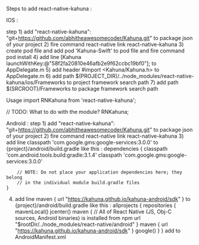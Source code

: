 Steps to add react-native-kahuna :

IOS :

step 1) add
"react-native-kahuna": "git+https://github.com/abhitheawesomecoder/Kahuna.git"
to package json of your project
2) fire command react-native link react-native-kahuna
3) create pod file and add   pod 'Kahuna-Swift' to pod file and fire command pod install
4) add line [Kahuna launchWithKey:@"58f2fa20810e46afb2e9f62ccbc19bf0"];
to AppDelegate.m
5) add header #import <Kahuna/Kahuna.h>
to AppDelegate.m
6) add path
$(PROJECT_DIR)/../node_modules/react-native-kahuna/ios/Frameworks
to project framework search path
7) add path $(SRCROOT)/Frameworks
to package framework search path

Usage
import RNKahuna from 'react-native-kahuna';

// TODO: What to do with the module?
RNKahuna;

Android :
step 1) add
"react-native-kahuna": "git+https://github.com/abhitheawesomecoder/Kahuna.git"
to package json of your project
2) fire command react-native link react-native-kahuna
3) add line classpath 'com.google.gms:google-services:3.0.0'
to {project}/android/build.gradle like this :
dependencies {
        classpath 'com.android.tools.build:gradle:3.1.4'
        classpath 'com.google.gms:google-services:3.0.0'

        // NOTE: Do not place your application dependencies here; they belong
        // in the individual module build.gradle files
    }
4) add line maven { url "https://kahuna.github.io/kahuna-android/sdk" }
to {project}/android/build.gradle like this :
allprojects {
    repositories {
        mavenLocal()
        jcenter()
        maven {
            // All of React Native (JS, Obj-C sources, Android binaries) is installed from npm
            url "$rootDir/../node_modules/react-native/android"
        }
        maven { url "https://kahuna.github.io/kahuna-android/sdk" }
        google()
    }
}
add   <uses-permission android:name="android.permission.INTERNET" />
to AndroidManifest.xml
